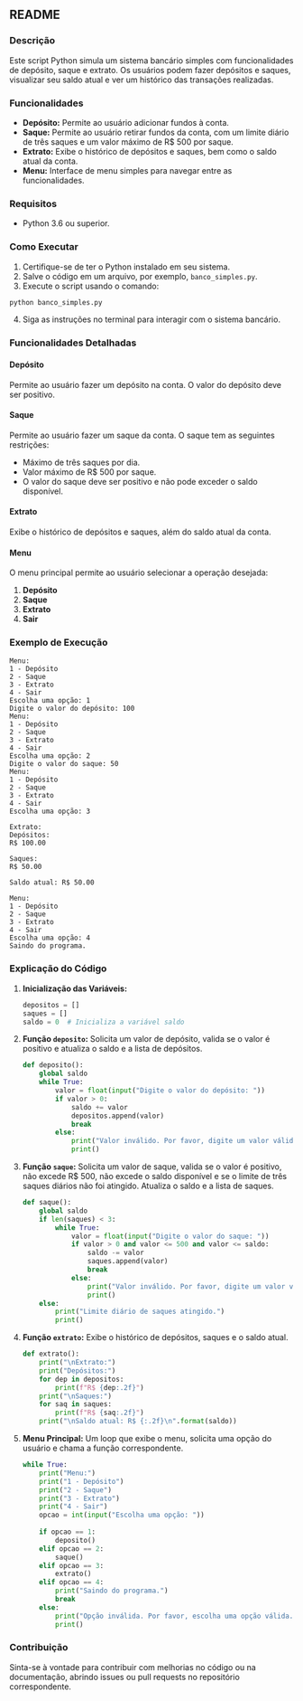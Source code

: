 ## README

### Descrição

Este script Python simula um sistema bancário simples com funcionalidades de depósito, saque e extrato. Os usuários podem fazer depósitos e saques, visualizar seu saldo atual e ver um histórico das transações realizadas.

### Funcionalidades

- **Depósito:** Permite ao usuário adicionar fundos à conta.
- **Saque:** Permite ao usuário retirar fundos da conta, com um limite diário de três saques e um valor máximo de R$ 500 por saque.
- **Extrato:** Exibe o histórico de depósitos e saques, bem como o saldo atual da conta.
- **Menu:** Interface de menu simples para navegar entre as funcionalidades.

### Requisitos

- Python 3.6 ou superior.

### Como Executar

1. Certifique-se de ter o Python instalado em seu sistema.
2. Salve o código em um arquivo, por exemplo, `banco_simples.py`.
3. Execute o script usando o comando:

```bash
python banco_simples.py
```

4. Siga as instruções no terminal para interagir com o sistema bancário.

### Funcionalidades Detalhadas

#### Depósito

Permite ao usuário fazer um depósito na conta. O valor do depósito deve ser positivo.

#### Saque

Permite ao usuário fazer um saque da conta. O saque tem as seguintes restrições:
- Máximo de três saques por dia.
- Valor máximo de R$ 500 por saque.
- O valor do saque deve ser positivo e não pode exceder o saldo disponível.

#### Extrato

Exibe o histórico de depósitos e saques, além do saldo atual da conta.

#### Menu

O menu principal permite ao usuário selecionar a operação desejada:
1. **Depósito**
2. **Saque**
3. **Extrato**
4. **Sair**

### Exemplo de Execução

```plaintext
Menu:
1 - Depósito
2 - Saque
3 - Extrato
4 - Sair
Escolha uma opção: 1
Digite o valor do depósito: 100
Menu:
1 - Depósito
2 - Saque
3 - Extrato
4 - Sair
Escolha uma opção: 2
Digite o valor do saque: 50
Menu:
1 - Depósito
2 - Saque
3 - Extrato
4 - Sair
Escolha uma opção: 3

Extrato:
Depósitos:
R$ 100.00

Saques:
R$ 50.00

Saldo atual: R$ 50.00

Menu:
1 - Depósito
2 - Saque
3 - Extrato
4 - Sair
Escolha uma opção: 4
Saindo do programa.
```

### Explicação do Código

1. **Inicialização das Variáveis:**
    ```python
    depositos = []
    saques = []
    saldo = 0  # Inicializa a variável saldo
    ```

2. **Função `deposito`:**
    Solicita um valor de depósito, valida se o valor é positivo e atualiza o saldo e a lista de depósitos.
    ```python
    def deposito():
        global saldo
        while True:
            valor = float(input("Digite o valor do depósito: "))
            if valor > 0:
                saldo += valor
                depositos.append(valor)
                break
            else:
                print("Valor inválido. Por favor, digite um valor válido.")
                print()
    ```

3. **Função `saque`:**
    Solicita um valor de saque, valida se o valor é positivo, não excede R$ 500, não excede o saldo disponível e se o limite de três saques diários não foi atingido. Atualiza o saldo e a lista de saques.
    ```python
    def saque():
        global saldo
        if len(saques) < 3:
            while True:
                valor = float(input("Digite o valor do saque: "))
                if valor > 0 and valor <= 500 and valor <= saldo:
                    saldo -= valor
                    saques.append(valor)
                    break
                else:
                    print("Valor inválido. Por favor, digite um valor válido.")
                    print()
        else:
            print("Limite diário de saques atingido.")
            print()
    ```

4. **Função `extrato`:**
    Exibe o histórico de depósitos, saques e o saldo atual.
    ```python
    def extrato():
        print("\nExtrato:")
        print("Depósitos:")
        for dep in depositos:
            print(f"R$ {dep:.2f}")
        print("\nSaques:")
        for saq in saques:
            print(f"R$ {saq:.2f}")
        print("\nSaldo atual: R$ {:.2f}\n".format(saldo))
    ```

5. **Menu Principal:**
    Um loop que exibe o menu, solicita uma opção do usuário e chama a função correspondente.
    ```python
    while True:
        print("Menu:")
        print("1 - Depósito")
        print("2 - Saque")
        print("3 - Extrato")
        print("4 - Sair")
        opcao = int(input("Escolha uma opção: "))
        
        if opcao == 1:
            deposito()
        elif opcao == 2:
            saque()
        elif opcao == 3:
            extrato()
        elif opcao == 4:
            print("Saindo do programa.")
            break
        else:
            print("Opção inválida. Por favor, escolha uma opção válida.")
            print()
    ```

### Contribuição

Sinta-se à vontade para contribuir com melhorias no código ou na documentação, abrindo issues ou pull requests no repositório correspondente.
